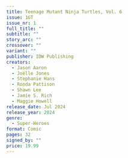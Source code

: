 ```yaml
---
title: Teenage Mutant Ninja Turtles, Vol. 6
issue: 1GT
issue_nr: 1
full_title: ""
subtitle: ""
story_arc: ""
crossover: ""
variant: ""
publisher: IDW Publishing
creators:
  - Jason Aaron
  - Joëlle Jones
  - Stephanie Hans
  - Ronda Pattison
  - Shawn Lee
  - Jamie S. Rich
  - Maggie Howell
release_date: Jul 2024
release_year: 2024
genre:
  - Super-Heroes
format: Comic
pages: 32
signed_by: ""
price: 19.99
---
```

